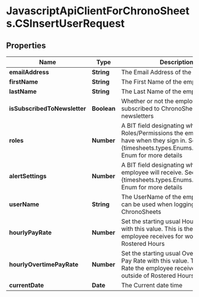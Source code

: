 # JavascriptApiClientForChronoSheets.CSInsertUserRequest

## Properties
Name | Type | Description | Notes
------------ | ------------- | ------------- | -------------
**emailAddress** | **String** | The Email Address of the employee | [optional] 
**firstName** | **String** | The First Name of the employee | [optional] 
**lastName** | **String** | The Last Name of the employee | [optional] 
**isSubscribedToNewsletter** | **Boolean** | Whether or not the employee is subscribed to ChronoSheets newsletters | [optional] 
**roles** | **Number** | A BIT field designating which Roles/Permissions the employee will have when they sign in.  See the {timesheets.types.Enums.UserRoles} Enum for more details | [optional] 
**alertSettings** | **Number** | A BIT field designating which Alerts the employee will receive.  See the {timesheets.types.Enums.AlertSettings} Enum for more details | [optional] 
**userName** | **String** | The UserName of the employee.  This can be used when logging into ChronoSheets | [optional] 
**hourlyPayRate** | **Number** | Set the starting usual Hourly Pay Rate with this value.  This is the Pay Rate the employee receives for working during Rostered Hours | [optional] 
**hourlyOvertimePayRate** | **Number** | Set the starting usual Overtime Hourly Pay Rate with this value.  This is the Pay Rate the employee receives for working outside of Rostered Hours | [optional] 
**currentDate** | **Date** | The Current date time | [optional] 


